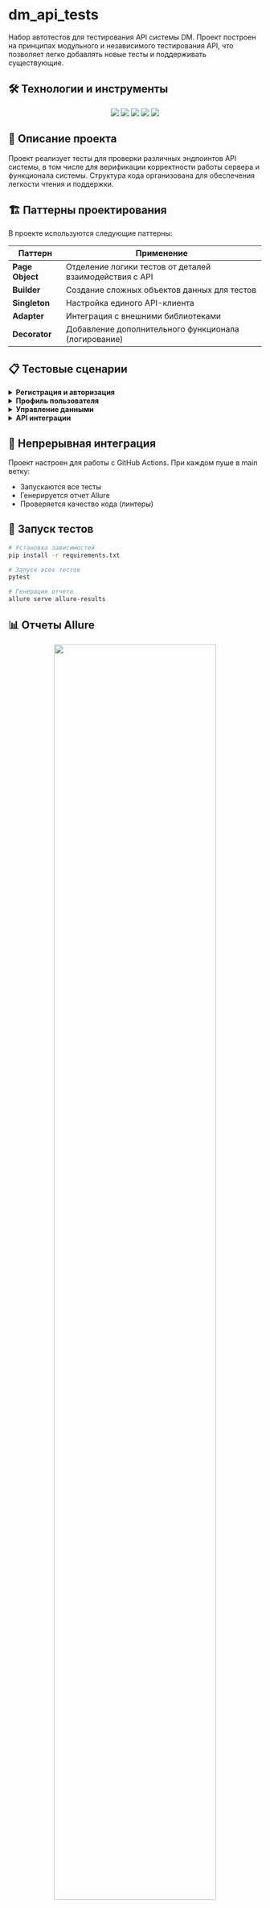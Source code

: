 # dm_api_tests

Набор автотестов для тестирования API системы DM. Проект построен на принципах модульного и независимого тестирования API, что позволяет легко добавлять новые тесты и поддерживать существующие.

## 🛠 Технологии и инструменты

<p align="center">
  <img src="https://img.shields.io/badge/python-3.11-blue?logo=python&logoColor=white"/>
  <img src="https://img.shields.io/badge/pytest-7.4.3-blue?logo=pytest&logoColor=white"/>
  <img src="https://img.shields.io/badge/requests-2.31-blue?logo=python&logoColor=white"/>
  <img src="https://img.shields.io/badge/Allure-2.24-yellow?logo=qameta&logoColor=white"/>
  <img src="https://img.shields.io/badge/Pydantic-2.5-blue?logo=pydantic&logoColor=white"/>
</p>

## 📑 Описание проекта

Проект реализует тесты для проверки различных эндпоинтов API системы, в том числе для верификации корректности работы сервера и функционала системы. Структура кода организована для обеспечения легкости чтения и поддержки.

## 🏗 Паттерны проектирования

В проекте используются следующие паттерны:

| Паттерн | Применение |
|---------|------------|
| **Page Object** | Отделение логики тестов от деталей взаимодействия с API |
| **Builder** | Создание сложных объектов данных для тестов |
| **Singleton** | Настройка единого API-клиента |
| **Adapter** | Интеграция с внешними библиотеками |
| **Decorator** | Добавление дополнительного функционала (логирование) |

## 📋 Тестовые сценарии

<details>
<summary><b>Регистрация и авторизация</b></summary>

- ✓ Успешная регистрация нового пользователя
- ✓ Авторизация существующего пользователя
- ✓ Проверка невалидных данных при авторизации
</details>

<details>
<summary><b>Профиль пользователя</b></summary>

- ✓ Получение данных профиля
- ✓ Обновление информации профиля
</details>

<details>
<summary><b>Управление данными</b></summary>

- ✓ Создание новых записей
- ✓ Редактирование существующих записей
- ✓ Удаление записей
- ✓ Проверка валидации данных
</details>

<details>
<summary><b>API интеграции</b></summary>

- ✓ Проверка форматов ответов
- ✓ Обработка ошибок
- ✓ Проверка лимитов запросов
</details>

## 🔄 Непрерывная интеграция

Проект настроен для работы с GitHub Actions. При каждом пуше в main ветку:

- Запускаются все тесты
- Генерируется отчет Allure
- Проверяется качество кода (линтеры)

## 🚀 Запуск тестов

```bash
# Установка зависимостей
pip install -r requirements.txt

# Запуск всех тестов
pytest

# Генерация отчета
allure serve allure-results
```

## 📊 Отчеты Allure

<p align="center">
  <img src="path_to_your_allure_screenshot.png" width="80%">
</p>

---

**Автор:** [Linkin89](https://github.com/Linkin89)

